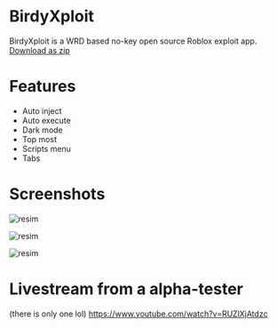 # BirdyXploit
BirdyXploit is a WRD based no-key open source Roblox exploit app.
<a href="https://github.com/HAKANKOKCU/BirdyXploit/blob/main/BirdyXploit/bin/Debug/net7.0-windows/net7.0-windows.zip">Download as zip</a>
# Features
* Auto inject
* Auto execute
* Dark mode
* Top most
* Scripts menu
* Tabs
# Screenshots
![resim](https://user-images.githubusercontent.com/103432992/218031218-bc162308-0bad-4e02-ada6-aa96d1c3ea47.png)

![resim](https://user-images.githubusercontent.com/103432992/218030741-ef38aa2c-3a71-4568-afc7-09965d0a808a.png)

![resim](https://user-images.githubusercontent.com/103432992/217880688-d204caea-f36b-4a3d-9021-a5f058e96d3f.png)
# Livestream from a alpha-tester
(there is only one lol)
https://www.youtube.com/watch?v=RUZlXjAtdzc
